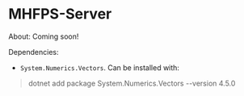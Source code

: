 # MHFPS-Server
About: Coming soon!

Dependencies:
- `System.Numerics.Vectors`. Can be installed with:
> dotnet add package System.Numerics.Vectors --version 4.5.0